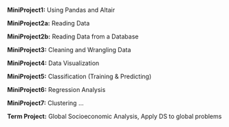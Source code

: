 **MiniProject1:** Using Pandas and Altair

**MiniProject2a:** Reading Data

**MiniProject2b:** Reading Data from a Database

**MiniProject3:** Cleaning and Wrangling Data

**MiniProject4:** Data Visualization

**MiniProject5:** Classification (Training & Predicting)

**MiniProject6:** Regression Analysis

**MiniProject7:** Clustering
...

**Term Project:** Global Socioeconomic Analysis, Apply DS to global problems
